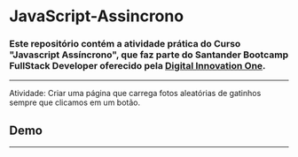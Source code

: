 # JavaScript-Assincrono

### Este repositório contém a atividade prática do Curso "Javascript Assíncrono", que faz parte do Santander Bootcamp FullStack Developer oferecido pela [Digital Innovation One](https://digitalinnovation.one/).

---

Atividade:
Criar uma página que carrega fotos aleatórias de gatinhos sempre que clicamos em um botão.

## Demo
---

